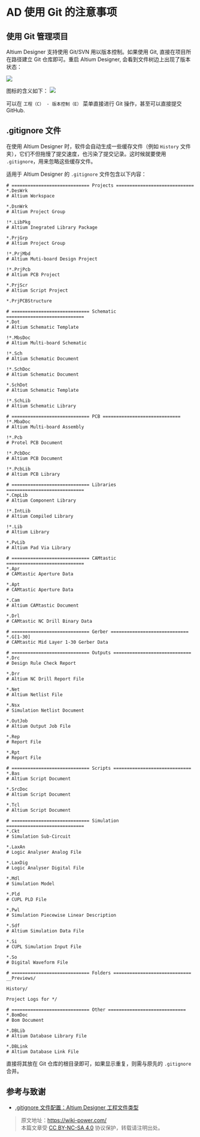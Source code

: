 # AD 使用 Git 的注意事项

## 使用 Git 管理项目

Altium Designer 支持使用 Git/SVN 用以版本控制。如果使用 Git, 直接在项目所在路径建立 Git 仓库即可。重启 Altium Designer, 会看到文件树边上出现了版本状态：

![](https://f004.backblazeb2.com/file/wiki-media/img/20200421100348.png)

图标的含义如下：
![](https://f004.backblazeb2.com/file/wiki-media/img/20200421101221.png)

可以在 `工程（C） - 版本控制（E）` 菜单直接进行 Git 操作，甚至可以直接提交 GitHub.

## .gitignore 文件

在使用 Altium Designer 时，软件会自动生成一些缓存文件（例如 `History` 文件夹），它们不但拖慢了提交速度，也污染了提交记录。这时候就要使用 `.gitignore`，用来忽略这些缓存文件。

适用于 Altium Designer 的 `.gitignore` 文件包含以下内容：

```gitignore
# ============================= Projects =============================
*.DesWrk
# Altium Workspace

*.DsnWrk
# Altium Project Group

!*.LibPkg
# Altium Inegrated Library Package

*.PrjGrp
# Altium Project Group

!*.PrjMbd
# Altium Muti-board Design Project

!*.PrjPcb
# Altium PCB Project

*.PrjScr
# Altium Script Project

*.PrjPCBStructure

# ============================= Schematic =============================
*.Dot
# Altium Schematic Template

!*.MbsDoc
# Altium Multi-board Schematic

!*.Sch
# Altium Schematic Document

!*.SchDoc
# Altium Schematic Document

*.SchDot
# Altium Schematic Template

!*.SchLib
# Altium Schematic Library

# ============================= PCB =============================
!*.MbaDoc
# Altium Multi-board Assembly

!*.Pcb
# Protel PCB Document

!*.PcbDoc
# Altium PCB Document

!*.PcbLib
# Altium PCB Library

# ============================= Libraries =============================
*.CmpLib
# Altium Component Library

!*.IntLib
# Altium Compiled Library

!*.Lib
# Altium Library

*.PvLib
# Altium Pad Via Library

# ============================= CAMtastic =============================
*.Apr
# CAMtastic Aperture Data

*.Apt
# CAMtastic Aperture Data

*.Cam
# Altium CAMtastic Document

*.Drl
# CAMtastic NC Drill Binary Data

# ============================= Gerber =============================
*.G[1-30]
# CAMtastic Mid Layer 1-30 Gerber Data

# ============================= Outputs =============================
*.Drc
# Design Rule Check Report

*.Drr
# Altium NC Drill Report File

*.Net
# Altium Netlist File

*.Nsx
# Simulation Netlist Document

*.OutJob
# Altium Output Job File

*.Rep
# Report File

*.Rpt
# Report File

# ============================= Scripts =============================
*.Bas
# Altium Script Document

*.SrcDoc
# Altium Script Document

*.Tcl
# Altium Script Document

# ============================= Simulation =============================
*.Ckt
# Simulation Sub-Circuit

*.LaxAn
# Logic Analyser Analog File

*.LaxDig
# Logic Analyser Digital File

*.Mdl
# Simulation Model

*.Pld
# CUPL PLD File

*.Pwl
# Simulation Piecewise Linear Description

*.Sdf
# Altium Simulation Data File

*.Si
# CUPL Simulation Input File

*.So
# Digital Waveform File

# ============================= Folders =============================
__Previews/

History/

Project Logs for */

# ============================= Other =============================
*.BomDoc
# Bom Document

*.DBLib
# Altium Database Library File

*.DBLink
# Altium Database Link File
```

直接将其放在 Git 仓库的根目录即可，如果显示重复，则需与原先的 `.gitignore` 合并。

## 参考与致谢

- [.gitignore 文件配置：Altium Designer 工程文件类型](https://blog.csdn.net/u010160335/article/details/80100232)

> 原文地址：<https://wiki-power.com/>  
> 本篇文章受 [CC BY-NC-SA 4.0](https://creativecommons.org/licenses/by/4.0/deed.zh) 协议保护，转载请注明出处。
